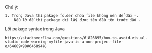 Chú ý:

    1. Trong Java thì pakage folder chứa file không nên để dấu -. 
        Nếu lỡ để thì package chỉ lấy được tên đầu tên trước dấu -

Lỗi pakage syntax trong Java: 

    https://stackoverflow.com/questions/61826895/how-to-avoid-visual-studio-code-warning-myfile-java-is-a-non-project-file-o/64689498#64689498